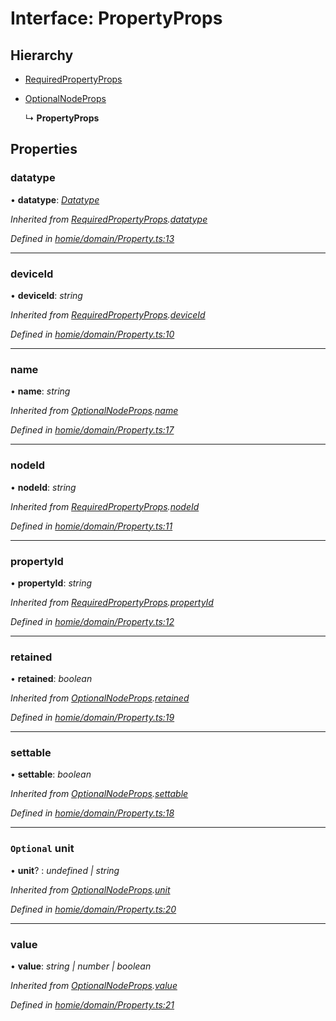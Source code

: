 # Interface: PropertyProps

## Hierarchy

* [RequiredPropertyProps](requiredpropertyprops.md)

* [OptionalNodeProps](optionalnodeprops.md)

  ↳ **PropertyProps**

## Properties

###  datatype

• **datatype**: *[Datatype](../classes/datatype.md)*

*Inherited from [RequiredPropertyProps](requiredpropertyprops.md).[datatype](requiredpropertyprops.md#datatype)*

*Defined in [homie/domain/Property.ts:13](https://github.com/AlejandroHerr/homieiot.ts/blob/15259b3/src/homie/domain/Property.ts#L13)*

___

###  deviceId

• **deviceId**: *string*

*Inherited from [RequiredPropertyProps](requiredpropertyprops.md).[deviceId](requiredpropertyprops.md#deviceid)*

*Defined in [homie/domain/Property.ts:10](https://github.com/AlejandroHerr/homieiot.ts/blob/15259b3/src/homie/domain/Property.ts#L10)*

___

###  name

• **name**: *string*

*Inherited from [OptionalNodeProps](optionalnodeprops.md).[name](optionalnodeprops.md#name)*

*Defined in [homie/domain/Property.ts:17](https://github.com/AlejandroHerr/homieiot.ts/blob/15259b3/src/homie/domain/Property.ts#L17)*

___

###  nodeId

• **nodeId**: *string*

*Inherited from [RequiredPropertyProps](requiredpropertyprops.md).[nodeId](requiredpropertyprops.md#nodeid)*

*Defined in [homie/domain/Property.ts:11](https://github.com/AlejandroHerr/homieiot.ts/blob/15259b3/src/homie/domain/Property.ts#L11)*

___

###  propertyId

• **propertyId**: *string*

*Inherited from [RequiredPropertyProps](requiredpropertyprops.md).[propertyId](requiredpropertyprops.md#propertyid)*

*Defined in [homie/domain/Property.ts:12](https://github.com/AlejandroHerr/homieiot.ts/blob/15259b3/src/homie/domain/Property.ts#L12)*

___

###  retained

• **retained**: *boolean*

*Inherited from [OptionalNodeProps](optionalnodeprops.md).[retained](optionalnodeprops.md#retained)*

*Defined in [homie/domain/Property.ts:19](https://github.com/AlejandroHerr/homieiot.ts/blob/15259b3/src/homie/domain/Property.ts#L19)*

___

###  settable

• **settable**: *boolean*

*Inherited from [OptionalNodeProps](optionalnodeprops.md).[settable](optionalnodeprops.md#settable)*

*Defined in [homie/domain/Property.ts:18](https://github.com/AlejandroHerr/homieiot.ts/blob/15259b3/src/homie/domain/Property.ts#L18)*

___

### `Optional` unit

• **unit**? : *undefined | string*

*Inherited from [OptionalNodeProps](optionalnodeprops.md).[unit](optionalnodeprops.md#optional-unit)*

*Defined in [homie/domain/Property.ts:20](https://github.com/AlejandroHerr/homieiot.ts/blob/15259b3/src/homie/domain/Property.ts#L20)*

___

###  value

• **value**: *string | number | boolean*

*Inherited from [OptionalNodeProps](optionalnodeprops.md).[value](optionalnodeprops.md#value)*

*Defined in [homie/domain/Property.ts:21](https://github.com/AlejandroHerr/homieiot.ts/blob/15259b3/src/homie/domain/Property.ts#L21)*

